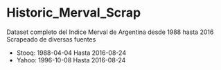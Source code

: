 # Historic_Merval_Scrap
Dataset completo del Indice Merval de Argentina desde 1988 hasta 2016 Scrapeado de diversas fuentes
* Stooq: 1988-04-04 Hasta 2016-08-24
* Yahoo: 1996-10-08 Hasta 2016-08-24
